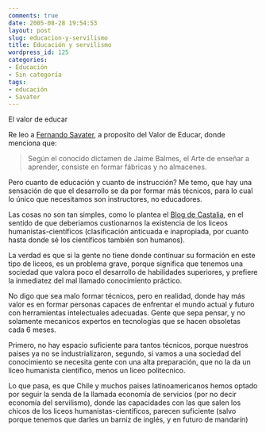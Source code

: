 ```yaml
---
comments: true
date: 2005-08-28 19:54:53
layout: post
slug: educacion-y-servilismo
title: Educación y servilismo
wordpress_id: 125
categories:
- Educación
- Sin categoría
tags:
- educación
- Savater
---
```


El valor de educar

Re leo a [Fernando Savater](http://www.epdlp.com/escritor.php?id=2277), a proposito del Valor de Educar, donde menciona que:

> Según el conocido dictamen de Jaime Balmes, el Arte de enseñar a aprender, consiste en formar fábricas y no almacenes.

Pero cuanto de educación y cuanto de instrucción? Me temo, que hay una sensación de que el desarrollo se da por formar más técnicos, para lo cual lo único que necesitamos son instructores, no educadores.

Las cosas no son tan simples, como lo plantea el [Blog de Castalia](http://www.atinachile.cl/node/3607), en el sentido de que deberiamos custionarnos la existencia de los liceos humanistas-científicos (clasificación anticuada e inapropiada, por cuanto hasta donde sé los científicos también son humanos).

La verdad es que si la gente no tiene donde continuar su formación en este tipo de liceos, es un problema grave, porque significa que tenemos una sociedad que valora poco el desarrollo de habilidades superiores, y prefiere la inmediatez del mal llamado conocimiento práctico.

No digo que sea malo formar técnicos, pero en realidad, donde hay más valor es en formar personas capaces de enfrentar el mundo actual y futuro con herramientas intelectuales adecuadas. Gente que sepa pensar, y no solamente mecanicos expertos en tecnologías que se hacen obsoletas cada 6 meses.

Primero, no hay espacio suficiente para tantos técnicos, porque nuestros paises ya no se industrializaron, segundo, si vamos a una sociedad del conocimiento se necesita gente con una alta preparación, que no la da un liceo humanista científico, menos un liceo politecnico.

Lo que pasa, es que Chile y muchos paises latinoamericanos hemos optado por seguir la senda de la llamada economía de servicios (por no decir economía del servilismo), donde las capacidades con las que salen los chicos de los liceos humanistas-científicos, parecen suficiente (salvo porque tenemos que darles un barniz de inglés, y en futuro de mandarín)



